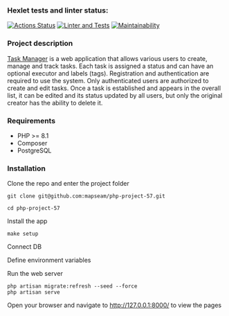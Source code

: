 ### Hexlet tests and linter status:
[![Actions Status](https://github.com/mapseam/php-project-57/workflows/hexlet-check/badge.svg)](https://github.com/mapseam/php-project-57/actions)
[![Linter and Tests](https://github.com/mapseam/php-project-57/actions/workflows/main.yml/badge.svg)](https://github.com/mapseam/php-project-57/actions/workflows/main.yml)
[![Maintainability](https://api.codeclimate.com/v1/badges/0ac615a12067b2f7365d/maintainability)](https://codeclimate.com/github/mapseam/php-project-57/maintainability)

### Project description

[Task Manager](https://task-manager-php.onrender.com/) is a web application that allows various users to create, manage and track tasks. Each task is assigned a status and can have an optional executor and labels (tags). Registration and authentication are required to use the system. Only authenticated users are authorized to create and edit tasks. Once a task is established and appears in the overall list, it can be edited and its status updated by all users, but only the original creator has the ability to delete it.

### Requirements

- PHP >= 8.1
- Composer
- PostgreSQL

### Installation

Clone the repo and enter the project folder
```
git clone git@github.com:mapseam/php-project-57.git

cd php-project-57
```
Install the app
```
make setup
```

Connect DB 

Define environment variables

Run the web server
```
php artisan migrate:refresh --seed --force
php artisan serve
```
Open your browser and navigate to http://127.0.0.1:8000/ to view the pages